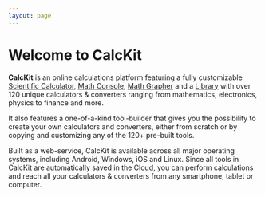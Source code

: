 ```yaml
---
layout: page
---
```


# Welcome to CalcKit

**CalcKit** is an online calculations platform featuring a fully customizable [Scientific Calculator](https://app.calckit.io/calculator), [Math Console](https://app.calckit.io/console), [Math Grapher](https://app.calckit.io/grapher) and a [Library](https://app.calckit.io/library) with over 120 unique calculators & converters ranging from mathematics, electronics, physics to finance and more.

It also features a one-of-a-kind tool-builder that gives you the possibility to create your own calculators and converters, either from scratch or by copying and customizing any of the 120+ pre-built tools.

Built as a web-service, CalcKit is available across all major operating systems, including Android, Windows, iOS and Linux. Since all tools in CalcKit are automatically saved in the Cloud, you can perform calculations and reach all your calculators & converters from any smartphone, tablet or computer.
